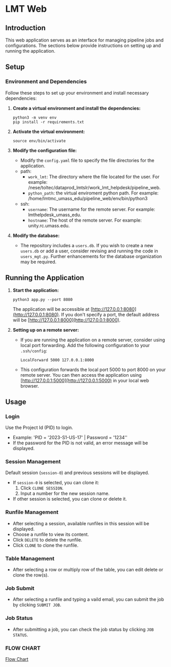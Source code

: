 # LMT Web

## Introduction

This web application serves as an interface for managing pipeline jobs and configurations. The sections below provide instructions on setting up and running the application.

## Setup

### Environment and Dependencies

Follow these steps to set up your environment and install necessary dependencies:

1. **Create a virtual environment and install the dependencies:**
    ```shell
    python3 -m venv env
    pip install -r requirements.txt
    ```

2. **Activate the virtual environment:**
    ```shell
    source env/bin/activate
    ```

3. **Modify the configuration file:**
    - Modify the `config.yaml` file to specify the file directories for the application.
    - path:
      - `work_lmt`: The directory where the file located for the user. For example: /nese/toltec/dataprod_lmtslr/work_lmt_helpdesk/pipeline_web.
      - `python_path`: the virtual enviroment python path. For example: /home/lmtmc_umass_edu/pipeline_web/env/bin/python3
    - ssh:
      - `username`: The username for the remote server. For example: lmthelpdesk_umass_edu.
      - `hostname`: The host of the remote server. For example: unity.rc.umass.edu.
      
4. **Modify the database:**
    - The repository includes a `users.db`. If you wish to create a new `users.db`
   or add a user, consider revising and running the code in `users_mgt.py`. Further enhancements for the database organization may be required.

## Running the Application

1. **Start the application:**
    ```shell
    python3 app.py --port 8080
    ```
    The application will be accessible at [http://127.0.0.1:8080](http://127.0.0.1:8080). If you don't specify a port, the default address will be [http://127.0.0.1:8000](http://127.0.0.1:8000).

2. **Setting up on a remote server:**
    - If you are running the application on a remote server, consider using local port forwarding. Add the following configuration to your `.ssh/config`:
        ```shell
        LocalForward 5000 127.0.0.1:8000
        ```
    - This configuration forwards the local port 5000 to port 8000 on your remote server. You can then access the application using [http://127.0.0.1:5000](http://127.0.0.1:5000) in your local web browser.

## Usage

### **Login**
Use the Project Id (PID) to login. 
- Example: 'PID = '2023-S1-US-17' | Password = '1234''
- If the password for the PID is not valid, an error message will be displayed.


### **Session Management**
Default session (`session-0`) and previous sessions will be displayed.
- If `session-0` is selected, you can clone it:
    1. Click `CLONE SESSION`.
    2. Input a number for the new session name.
- If other session is selected, you can clone or delete it.

### **Runfile Management**
- After selecting a session, available runfiles in this session will be displayed.
- Choose a runfile to view its content.
- Click `DELETE` to delete the runfile.
- Click `CLONE` to clone the runfile.
    
### **Table Management**
- After selecting a row or multiply row of the table, you can edit delete or clone the row(s).

### **Job Submit**
- After selecting a runfile and typing a vaild email, you can submit the job by clicking `SUBMIT JOB`.

### **Job Status**
- After submitting a job, you can check the job status by clicking `JOB STATUS`.

### **FLOW CHART**
[Flow Chart](./Pipeline_web_slide.pdf)